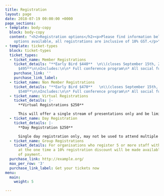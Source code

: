 ```yaml
---
title: Registration
layout: page
date: 2018-07-19 00:00:00 +0000
page_sections:
- template: body-copy
  block: body-copy
  content: "<h2>Registration options</h2><p>Please find information below on all registration
    options available, all registrations are inclusive of 10% GST.</p>"
- template: ticket-types
  block: ticket-types
  ticket_types:
  - ticket_name: Member Registrations
    ticket_details: "**Early Bird $440**  \n\\(closes September 15th, 2017)\n\n**Standard
      $495**\n\nIncludes:\n\n* Full conference program\n* All social functions"
    purchase_link: ''
    purchase_link_label: 
  - ticket_name: Non Member Registrations
    ticket_details: "**Early Bird $470**   \n\\(closes September 15th, 2017)\n\n**Standard
      $540**\n\nIncludes:\n\n* Full conference program\n* All social functions"
  - ticket_name: Virtual Registrations
    ticket_details: |-
      **Virtual Registrations $250**

      This will offer a single stream of presentations only and be limited to 100 participants. Virtual sessions will be scheduled across all days of the conference.
  - ticket_name: Day Registration
    ticket_details: |-
      **Day Registration $250**

      Single day registration only, may not be used to attend multiple days. This registration does not include Social Events, tickets may be purchased to attend these events.
  - ticket_name: Group Registrations
    ticket_details: For organisations who register 5 or more staff with full registrations
      at the one time a 10% registration discount will be made available at the time
      of payment. 
  purchase_link: http://example.org/
  max_per_row: '3'
  purchase_link_label: Get your tickets now
menu:
  main:
    weight: 5

---
```

